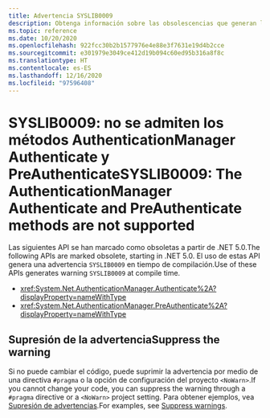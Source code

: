 ```yaml
---
title: Advertencia SYSLIB0009
description: Obtenga información sobre las obsolescencias que generan la advertencia en tiempo de compilación SYSLIB0009.
ms.topic: reference
ms.date: 10/20/2020
ms.openlocfilehash: 922fcc30b2b1577976e4e88e3f7631e19d4b2cce
ms.sourcegitcommit: e301979e3049ce412d19b094c60ed95b316a8f8c
ms.translationtype: HT
ms.contentlocale: es-ES
ms.lasthandoff: 12/16/2020
ms.locfileid: "97596408"
---
```

# <a name="syslib0009-the-authenticationmanager-authenticate-and-preauthenticate-methods-are-not-supported"></a><span data-ttu-id="40a15-103">SYSLIB0009: no se admiten los métodos AuthenticationManager Authenticate y PreAuthenticate</span><span class="sxs-lookup"><span data-stu-id="40a15-103">SYSLIB0009: The AuthenticationManager Authenticate and PreAuthenticate methods are not supported</span></span>

<span data-ttu-id="40a15-104">Las siguientes API se han marcado como obsoletas a partir de .NET 5.0.</span><span class="sxs-lookup"><span data-stu-id="40a15-104">The following APIs are marked obsolete, starting in .NET 5.0.</span></span> <span data-ttu-id="40a15-105">El uso de estas API genera una advertencia `SYSLIB0009` en tiempo de compilación.</span><span class="sxs-lookup"><span data-stu-id="40a15-105">Use of these APIs generates warning `SYSLIB0009` at compile time.</span></span>

- <xref:System.Net.AuthenticationManager.Authenticate%2A?displayProperty=nameWithType>
- <xref:System.Net.AuthenticationManager.PreAuthenticate%2A?displayProperty=nameWithType>

## <a name="suppress-the-warning"></a><span data-ttu-id="40a15-106">Supresión de la advertencia</span><span class="sxs-lookup"><span data-stu-id="40a15-106">Suppress the warning</span></span>

<span data-ttu-id="40a15-107">Si no puede cambiar el código, puede suprimir la advertencia por medio de una directiva `#pragma` o la opción de configuración del proyecto `<NoWarn>`.</span><span class="sxs-lookup"><span data-stu-id="40a15-107">If you cannot change your code, you can suppress the warning through a `#pragma` directive or a `<NoWarn>` project setting.</span></span> <span data-ttu-id="40a15-108">Para obtener ejemplos, vea [Supresión de advertencias](../syslib-obsoletions.md#suppress-warnings).</span><span class="sxs-lookup"><span data-stu-id="40a15-108">For examples, see [Suppress warnings](../syslib-obsoletions.md#suppress-warnings).</span></span>
